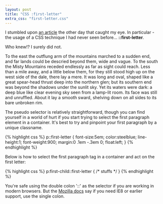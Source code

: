 ```yaml
---
layout: post
title: "CSS :first-letter"
extra_css: "first-letter.css"
---
```


I stumbled upon [an article](http://www.vox.com/a/internet-maps) the other day that caught my eye. In particular - the usage of a CSS technique I had never seen before... **::first-letter**.

Who knew!? I surely did not.

<!-- <blockquote class="twitter-tweet" data-cards="hidden" lang="en"><p>How did I not know :first-letter existed? <a href="https://t.co/pUeh8JMIEi">https://t.co/pUeh8JMIEi</a></p>&mdash; Sam Matthews (@vancematthews) <a href="https://twitter.com/vancematthews/statuses/473975217941774336">June 3, 2014</a></blockquote>
<script async src="https://platform.twitter.com/widgets.js" charset="utf-8"></script> -->


<div class="first">
To the east the outflung arm of the mountains marched to a sudden end, and far lands could be
descried beyond them, wide and vague. To the south the Misty Mountains receded endlessly as far
as sight could reach. Less than a mile away, and a little below them, for they still stood high up on the west side of the dale, there lay a mere. It was long and oval, shaped like a great spear-head thrust deep into the northern glen; but its southern end was beyond the shadows under the sunlit sky. Yet its waters were dark: a deep blue like clear evening sky seen from a lamp-lit room. Its face was still and unruffled. About it lay a smooth sward, shelving down on all sides to its bare unbroken rim.
</div>

The pseudo selector is relatively straightforward, though you can find yourself in a world of hurt if you start trying to select the first paragraph element in a container. It's best to try and pinpoint your first paragraph by a unique classname.

{% highlight css %}
p::first-letter {
  font-size:5em;
  color:steelblue;
  line-height:1;
  font-weight:900;
  margin:0 .1em -.3em 0;
  float:left;
}
{% endhighlight %}

Below is how to select the first paragraph tag in a container and act on the first letter:

{% highlight css %}
p:first-child::first-letter {
  /* stuffs */
}
{% endhighlight %}

You're safe using the double colon '::' as the selector if you are working in modern browsers. But the [Mozilla docs](https://developer.mozilla.org/en-US/docs/Web/CSS/::first-letter) say if you need IE8 or earlier support, use the single colon.

